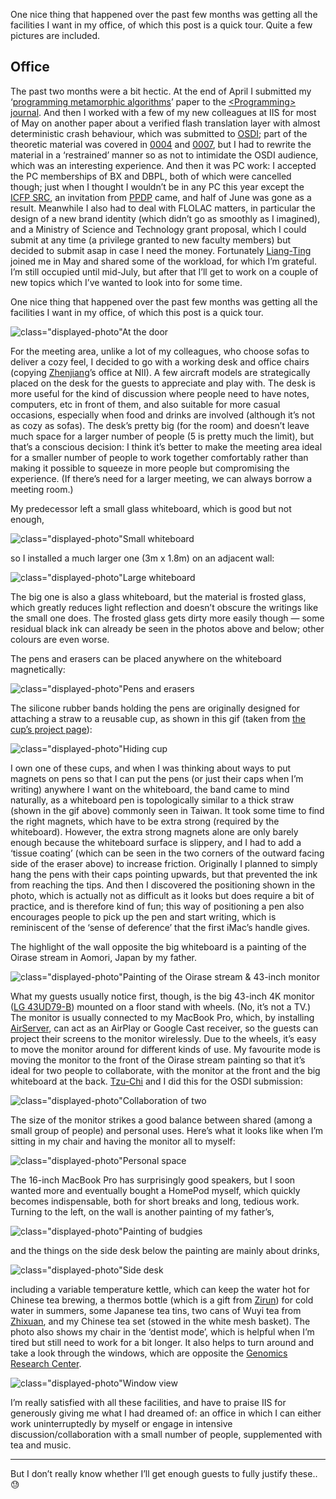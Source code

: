 One nice thing that happened over the past few months was getting all the facilities I want in my office, of which this post is a quick tour.
Quite a few pictures are included.

## Office

The past two months were a bit hectic.
At the end of April I submitted my ‘[programming metamorphic algorithms](/#publication-68f26e05)’ paper to the [\<Programming\> journal](https://programming-journal.org).
And then I worked with a few of my new colleagues at IIS for most of May on another paper about a verified flash translation layer with almost deterministic crash behaviour, which was submitted to [OSDI](https://www.usenix.org/conference/osdi20); part of the theoretic material was covered in [0004](/blog/0004/) and [0007](/blog/0007/), but I had to rewrite the material in a ‘restrained’ manner so as not to intimidate the OSDI audience, which was an interesting experience.
And then it was PC work: I accepted the PC memberships of BX and DBPL, both of which were cancelled though; just when I thought I wouldn’t be in any PC this year except the [ICFP SRC](https://icfp20.sigplan.org/track/icfp-2020-student-research-competition), an invitation from [PPDP](http://www.cse.chalmers.se/~abela/ppdp20/) came, and half of June was gone as a result.
Meanwhile I also had to deal with FLOLAC matters, in particular the design of a new brand identity (which didn’t go as smoothly as I imagined), and a Ministry of Science and Technology grant proposal, which I could submit at any time (a privilege granted to new faculty members) but decided to submit asap in case I need the money.
Fortunately [Liang-Ting](https://l-tchen.github.io) joined me in May and shared some of the workload, for which I’m grateful.
I’m still occupied until mid-July, but after that I’ll get to work on a couple of new topics which I’ve wanted to look into for some time.

One nice thing that happened over the past few months was getting all the facilities I want in my office, of which this post is a quick tour.

![`class="displayed-photo"`At the door](door.jpeg)

For the meeting area, unlike a lot of my colleagues, who choose sofas to deliver a cozy feel, I decided to go with a working desk and office chairs (copying [Zhenjiang](http://sei.pku.edu.cn/~hu/)’s office at NII).
A few aircraft models are strategically placed on the desk for the guests to appreciate and play with.
The desk is more useful for the kind of discussion where people need to have notes, computers, etc in front of them, and also suitable for more casual occasions, especially when food and drinks are involved (although it’s not as cozy as sofas).
The desk’s pretty big (for the room) and doesn’t leave much space for a larger number of people (5 is pretty much the limit), but that’s a conscious decision:
I think it’s better to make the meeting area ideal for a smaller number of people to work together comfortably rather than making it possible to squeeze in more people but compromising the experience.
(If there’s need for a larger meeting, we can always borrow a meeting room.)

My predecessor left a small glass whiteboard, which is good but not enough,

![`class="displayed-photo"`Small whiteboard](small-whiteboard.jpeg)

so I installed a much larger one (3m x 1.8m) on an adjacent wall:

![`class="displayed-photo"`Large whiteboard](large-whiteboard.jpeg)

The big one is also a glass whiteboard, but the material is frosted glass, which greatly reduces light reflection and doesn’t obscure the writings like the small one does.
The frosted glass gets dirty more easily though — some residual black ink can already be seen in the photos above and below; other colours are even worse.

The pens and erasers can be placed anywhere on the whiteboard magnetically:

![`class="displayed-photo"`Pens and erasers](pens.jpeg)

The silicone rubber bands holding the pens are originally designed for attaching a straw to a reusable cup, as shown in this gif (taken from [the cup’s project page](https://www.zeczec.com/projects/hiding)):

![`class="displayed-photo"`Hiding cup](hiding.gif)

I own one of these cups, and when I was thinking about ways to put magnets on pens so that I can put the pens (or just their caps when I’m writing) anywhere I want on the whiteboard, the band came to mind naturally, as a whiteboard pen is topologically similar to a thick straw (shown in the gif above) commonly seen in Taiwan.
It took some time to find the right magnets, which have to be extra strong (required by the whiteboard).
However, the extra strong magnets alone are only barely enough because the whiteboard surface is slippery, and I had to add a ‘tissue coating’ (which can be seen in the two corners of the outward facing side of the eraser above) to increase friction.
Originally I planned to simply hang the pens with their caps pointing upwards, but that prevented the ink from reaching the tips.
And then I discovered the positioning shown in the photo, which is actually not as difficult as it looks but does require a bit of practice, and is therefore kind of fun; this way of positioning a pen also encourages people to pick up the pen and start writing, which is reminiscent of the ‘sense of deference’ that the first iMac’s handle gives.

The highlight of the wall opposite the big whiteboard is a painting of the Oirase stream in Aomori, Japan by my father.

![`class="displayed-photo"`Painting of the Oirase stream & 43-inch monitor](monitor.jpeg)

What my guests usually notice first, though, is the big 43-inch 4K monitor ([LG 43UD79-B](https://www.rtings.com/monitor/reviews/lg/43ud79-b)) mounted on a floor stand with wheels.
(No, it’s not a TV.)
The monitor is usually connected to my MacBook Pro, which, by installing [AirServer](https://www.airserver.com), can act as an AirPlay or Google Cast receiver, so the guests can project their screens to the monitor wirelessly.
Due to the wheels, it’s easy to move the monitor around for different kinds of use.
My favourite mode is moving the monitor to the front of the Oirase stream painting so that it’s ideal for two people to collaborate, with the monitor at the front and the big whiteboard at the back.
[Tzu-Chi](https://github.com/Zekt) and I did this for the OSDI submission:

![`class="displayed-photo"`Collaboration of two](two.jpeg)

The size of the monitor strikes a good balance between shared (among a small group of people) and personal uses.
Here’s what it looks like when I’m sitting in my chair and having the monitor all to myself:

![`class="displayed-photo"`Personal space](personal.jpeg)

The 16-inch MacBook Pro has surprisingly good speakers, but I soon wanted more and eventually bought a HomePod myself, which quickly becomes indispensable, both for short breaks and long, tedious work.
Turning to the left, on the wall is another painting of my father’s,

![`class="displayed-photo"`Painting of budgies](budgies.jpeg)

and the things on the side desk below the painting are mainly about drinks,

![`class="displayed-photo"`Side desk](side-desk.jpeg)

including a variable temperature kettle, which can keep the water hot for Chinese tea brewing, a thermos bottle (which is a gift from [Zirun](https://ac.k331.one)) for cold water in summers, some Japanese tea tins, two cans of Wuyi tea from [Zhixuan](https://yangzhixuan.github.io), and my Chinese tea set (stowed in the white mesh basket).
The photo also shows my chair in the ‘dentist mode’, which is helpful when I’m tired but still need to work for a bit longer.
It also helps to turn around and take a look through the windows, which are opposite the [Genomics Research Center](https://goo.gl/maps/Bs7MVqUjQ98cYbSYA).

![`class="displayed-photo"`Window view](view.jpeg)

I’m really satisfied with all these facilities, and have to praise IIS for generously giving me what I had dreamed of: an office in which I can either work uninterruptedly by myself or engage in intensive discussion/collaboration with a small number of people, supplemented with tea and music.

---

But I don’t really know whether I’ll get enough guests to fully justify these.. 😓
